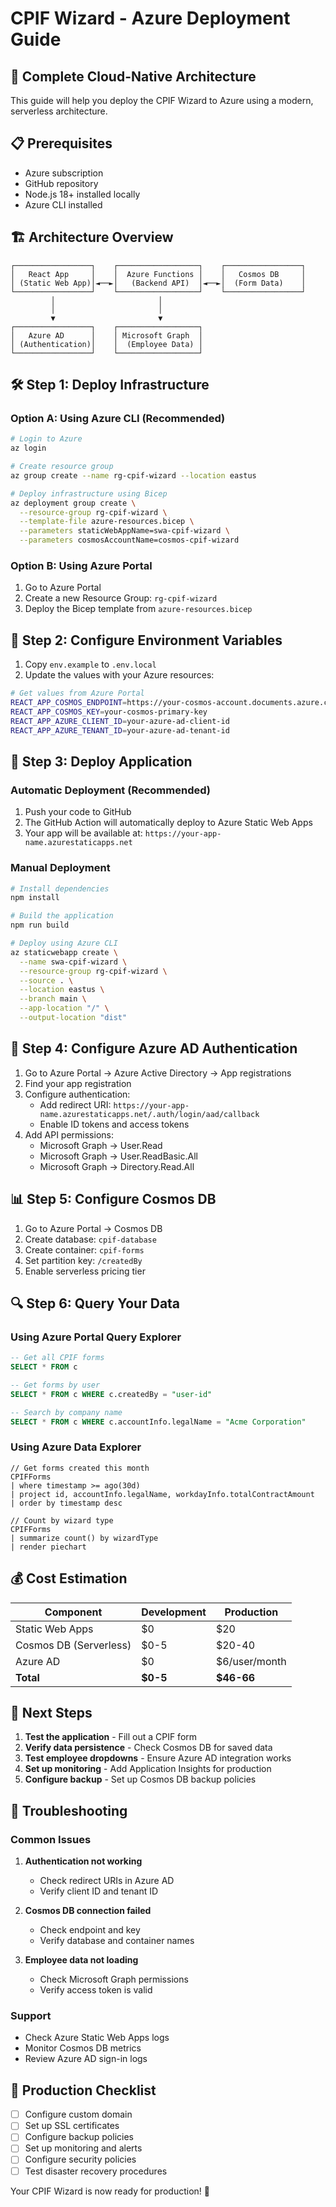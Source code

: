# CPIF Wizard - Azure Deployment Guide

## 🚀 Complete Cloud-Native Architecture

This guide will help you deploy the CPIF Wizard to Azure using a modern, serverless architecture.

## 📋 Prerequisites

- Azure subscription
- GitHub repository
- Node.js 18+ installed locally
- Azure CLI installed

## 🏗️ Architecture Overview

```
┌─────────────────┐    ┌──────────────────┐    ┌─────────────────┐
│   React App     │    │  Azure Functions │    │   Cosmos DB     │
│ (Static Web App)│◄──►│   (Backend API)  │◄──►│  (Form Data)    │
└─────────────────┘    └──────────────────┘    └─────────────────┘
         │                       │
         │                       │
         ▼                       ▼
┌─────────────────┐    ┌──────────────────┐
│   Azure AD      │    │ Microsoft Graph  │
│ (Authentication)│    │  (Employee Data) │
└─────────────────┘    └──────────────────┘
```

## 🛠️ Step 1: Deploy Infrastructure

### Option A: Using Azure CLI (Recommended)

```bash
# Login to Azure
az login

# Create resource group
az group create --name rg-cpif-wizard --location eastus

# Deploy infrastructure using Bicep
az deployment group create \
  --resource-group rg-cpif-wizard \
  --template-file azure-resources.bicep \
  --parameters staticWebAppName=swa-cpif-wizard \
  --parameters cosmosAccountName=cosmos-cpif-wizard
```

### Option B: Using Azure Portal

1. Go to Azure Portal
2. Create a new Resource Group: `rg-cpif-wizard`
3. Deploy the Bicep template from `azure-resources.bicep`

## 🔧 Step 2: Configure Environment Variables

1. Copy `env.example` to `.env.local`
2. Update the values with your Azure resources:

```bash
# Get values from Azure Portal
REACT_APP_COSMOS_ENDPOINT=https://your-cosmos-account.documents.azure.com:443/
REACT_APP_COSMOS_KEY=your-cosmos-primary-key
REACT_APP_AZURE_CLIENT_ID=your-azure-ad-client-id
REACT_APP_AZURE_TENANT_ID=your-azure-ad-tenant-id
```

## 🚀 Step 3: Deploy Application

### Automatic Deployment (Recommended)

1. Push your code to GitHub
2. The GitHub Action will automatically deploy to Azure Static Web Apps
3. Your app will be available at: `https://your-app-name.azurestaticapps.net`

### Manual Deployment

```bash
# Install dependencies
npm install

# Build the application
npm run build

# Deploy using Azure CLI
az staticwebapp create \
  --name swa-cpif-wizard \
  --resource-group rg-cpif-wizard \
  --source . \
  --location eastus \
  --branch main \
  --app-location "/" \
  --output-location "dist"
```

## 🔐 Step 4: Configure Azure AD Authentication

1. Go to Azure Portal → Azure Active Directory → App registrations
2. Find your app registration
3. Configure authentication:
   - Add redirect URI: `https://your-app-name.azurestaticapps.net/.auth/login/aad/callback`
   - Enable ID tokens and access tokens
4. Add API permissions:
   - Microsoft Graph → User.Read
   - Microsoft Graph → User.ReadBasic.All
   - Microsoft Graph → Directory.Read.All

## 📊 Step 5: Configure Cosmos DB

1. Go to Azure Portal → Cosmos DB
2. Create database: `cpif-database`
3. Create container: `cpif-forms`
4. Set partition key: `/createdBy`
5. Enable serverless pricing tier

## 🔍 Step 6: Query Your Data

### Using Azure Portal Query Explorer

```sql
-- Get all CPIF forms
SELECT * FROM c

-- Get forms by user
SELECT * FROM c WHERE c.createdBy = "user-id"

-- Search by company name
SELECT * FROM c WHERE c.accountInfo.legalName = "Acme Corporation"
```

### Using Azure Data Explorer

```kql
// Get forms created this month
CPIFForms
| where timestamp >= ago(30d)
| project id, accountInfo.legalName, workdayInfo.totalContractAmount
| order by timestamp desc

// Count by wizard type
CPIFForms
| summarize count() by wizardType
| render piechart
```

## 💰 Cost Estimation

| Component | Development | Production |
|-----------|-------------|------------|
| Static Web Apps | $0 | $20 |
| Cosmos DB (Serverless) | $0-5 | $20-40 |
| Azure AD | $0 | $6/user/month |
| **Total** | **$0-5** | **$46-66** |

## 🎯 Next Steps

1. **Test the application** - Fill out a CPIF form
2. **Verify data persistence** - Check Cosmos DB for saved data
3. **Test employee dropdowns** - Ensure Azure AD integration works
4. **Set up monitoring** - Add Application Insights for production
5. **Configure backup** - Set up Cosmos DB backup policies

## 🔧 Troubleshooting

### Common Issues

1. **Authentication not working**
   - Check redirect URIs in Azure AD
   - Verify client ID and tenant ID

2. **Cosmos DB connection failed**
   - Check endpoint and key
   - Verify database and container names

3. **Employee data not loading**
   - Check Microsoft Graph permissions
   - Verify access token is valid

### Support

- Check Azure Static Web Apps logs
- Monitor Cosmos DB metrics
- Review Azure AD sign-in logs

## 🚀 Production Checklist

- [ ] Configure custom domain
- [ ] Set up SSL certificates
- [ ] Configure backup policies
- [ ] Set up monitoring and alerts
- [ ] Configure security policies
- [ ] Test disaster recovery procedures

Your CPIF Wizard is now ready for production! 🎉

